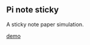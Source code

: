 ## Pi note sticky
A sticky note paper simulation.

[demo](https://myrepongithub.github.io/pi-note-sticky/)
